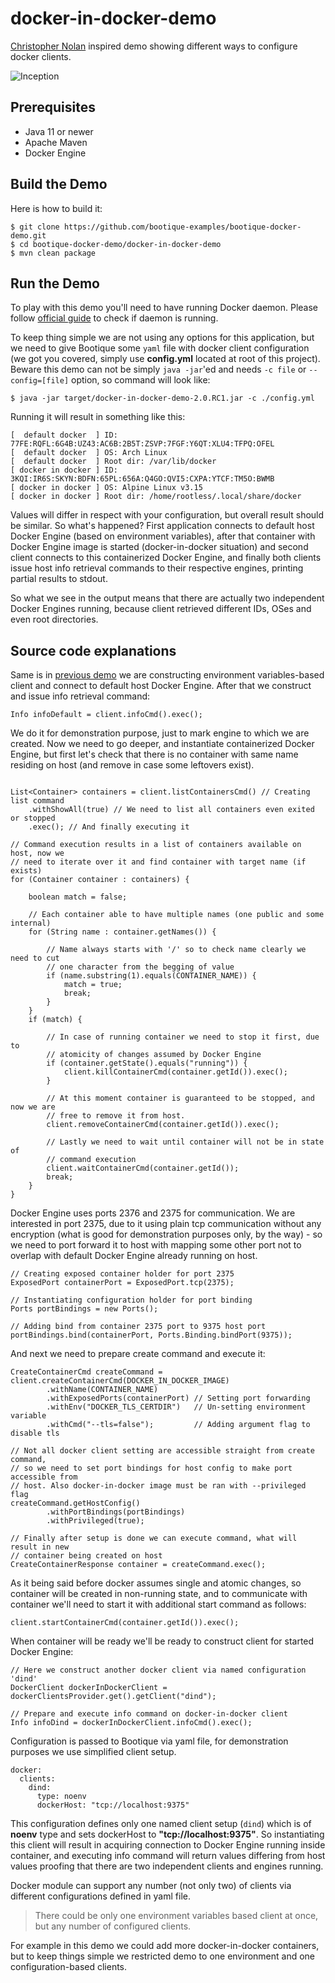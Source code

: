 # docker-in-docker-demo

[Christopher Nolan](https://en.wikipedia.org/wiki/Christopher_Nolan) inspired demo showing different ways to configure docker clients.

![Inception](https://upload.wikimedia.org/wikipedia/commons/thumb/3/3f/Humanium_spinning_top_by_Foreverspin.jpg/640px-Humanium_spinning_top_by_Foreverspin.jpg)

## Prerequisites

- Java 11 or newer
- Apache Maven
- Docker Engine

## Build the Demo

Here is how to build it:

    $ git clone https://github.com/bootique-examples/bootique-docker-demo.git
    $ cd bootique-docker-demo/docker-in-docker-demo
    $ mvn clean package

## Run the Demo

To play with this demo you'll need to have running Docker daemon. Please follow [official guide](https://docs.docker.com/config/daemon/#check-whether-docker-is-running) to check if daemon is running.

To keep thing simple we are not using any options for this application, but we need to give Bootique some `yaml` file with docker client configuration (we got you covered, simply use **config.yml** located at root of this project). Beware this demo can not be simply `java -jar`'ed and needs `-c file` or `--config=[file]` option, so command will look like:

    $ java -jar target/docker-in-docker-demo-2.0.RC1.jar -c ./config.yml

Running it will result in something like this:

    [  default docker  ] ID: 77FE:RQFL:6G4B:UZ43:AC6B:2B5T:ZSVP:7FGF:Y6QT:XLU4:TFPQ:OFEL
    [  default docker  ] OS: Arch Linux
    [  default docker  ] Root dir: /var/lib/docker
    [ docker in docker ] ID: 3KQI:IR6S:SKYN:BDFN:65PL:656A:Q4GO:QVI5:CXPA:YTCF:TM5O:BWMB
    [ docker in docker ] OS: Alpine Linux v3.15
    [ docker in docker ] Root dir: /home/rootless/.local/share/docker

Values will differ in respect with your configuration, but overall result should be similar. So what's happened? First application connects to default host Docker Engine (based on environment variables), after that container with Docker Engine image is started (docker-in-docker situation) and second client connects to this containerized Docker Engine, and finally both clients issue host info retrieval commands to their respective engines, printing partial results to stdout.

So what we see in the output means that there are actually two independent Docker Engines running, because client retrieved different IDs, OSes and even root directories.

## Source code explanations

Same is in [previous demo](../docker-engine-info-demo) we are constructing environment variables-based client and connect to default host Docker Engine. After that we construct and issue info retrieval command:

```
Info infoDefault = client.infoCmd().exec();
```

We do it for demonstration purpose, just to mark engine to which we are created. Now we need to go deeper, and instantiate containerized Docker Engine, but first let's check that there is no container with same name residing on host (and remove in case some leftovers exist).

```

List<Container> containers = client.listContainersCmd() // Creating list command
    .withShowAll(true) // We need to list all containers even exited or stopped
    .exec(); // And finally executing it

// Command execution results in a list of containers available on host, now we
// need to iterate over it and find container with target name (if exists)
for (Container container : containers) {

    boolean match = false;

    // Each container able to have multiple names (one public and some internal)
    for (String name : container.getNames()) {

        // Name always starts with '/' so to check name clearly we need to cut
        // one character from the begging of value
        if (name.substring(1).equals(CONTAINER_NAME)) {
            match = true;
            break;
        }
    }
    if (match) {

        // In case of running container we need to stop it first, due to
        // atomicity of changes assumed by Docker Engine
        if (container.getState().equals("running")) {
            client.killContainerCmd(container.getId()).exec();
        }

        // At this moment container is guaranteed to be stopped, and now we are
        // free to remove it from host.
        client.removeContainerCmd(container.getId()).exec();

        // Lastly we need to wait until container will not be in state of
        // command execution
        client.waitContainerCmd(container.getId());
        break;
    }
}
```

Docker Engine uses ports 2376 and 2375 for communication. We are interested in port 2375, due to it using plain tcp communication without any encryption (what is good for demonstration purposes only, by the way) - so we need to port forward it to host with mapping some other port not to overlap with default Docker Engine already running on host.

```
// Creating exposed container holder for port 2375
ExposedPort containerPort = ExposedPort.tcp(2375);

// Instantiating configuration holder for port binding
Ports portBindings = new Ports();

// Adding bind from container 2375 port to 9375 host port
portBindings.bind(containerPort, Ports.Binding.bindPort(9375));
```

And next we need to prepare create command and execute it:

```
CreateContainerCmd createCommand = client.createContainerCmd(DOCKER_IN_DOCKER_IMAGE)
        .withName(CONTAINER_NAME)
        .withExposedPorts(containerPort) // Setting port forwarding
        .withEnv("DOCKER_TLS_CERTDIR")   // Un-setting environment variable
        .withCmd("--tls=false");         // Adding argument flag to disable tls

// Not all docker client setting are accessible straight from create command,
// so we need to set port bindings for host config to make port accessible from
// host. Also docker-in-docker image must be ran with --privileged flag
createCommand.getHostConfig()
        .withPortBindings(portBindings)
        .withPrivileged(true);

// Finally after setup is done we can execute command, what will result in new
// container being created on host
CreateContainerResponse container = createCommand.exec();
```

As it being said before docker assumes single and atomic changes, so container will be created in non-running state, and to communicate with container we'll need to start it with additional start command as follows:

```
client.startContainerCmd(container.getId()).exec();
```

When container will be ready we'll be ready to construct client for started Docker Engine:

```
// Here we construct another docker client via named configuration 'dind'
DockerClient dockerInDockerClient = dockerClientsProvider.get().getClient("dind");

// Prepare and execute info command on docker-in-docker client
Info infoDind = dockerInDockerClient.infoCmd().exec();
```

Configuration is passed to Bootique via yaml file, for demonstration purposes we use simplified client setup.

    docker:
      clients:
        dind:
          type: noenv
          dockerHost: "tcp://localhost:9375"

This configuration defines only one named client setup (`dind`) which is of **noenv** type and sets dockerHost to **"tcp://localhost:9375"**. So instantiating this client will result in acquiring connection to Docker Engine running inside container, and executing info command will return values differing from host values proofing that there are two independent clients and engines running.

Docker module can support any number (not only two) of clients via different configurations defined in yaml file.

> There could be only one environment variables based client at once, but any number of configured clients.

For example in this demo we could add more docker-in-docker containers, but to keep things simple we restricted demo to one environment and one configuration-based clients.
